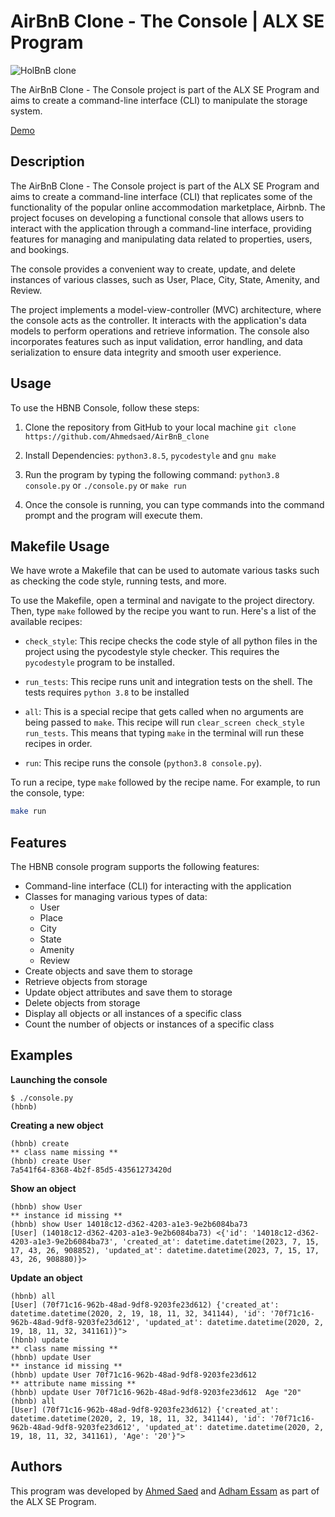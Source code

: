 # AirBnB Clone - The Console | ALX SE Program

![HolBnB clone](https://github.com/monoprosito/AirBnB_clone/blob/feature/console/hBnB.png?raw=true)

The AirBnB Clone - The Console project is part of the ALX SE Program and aims to create a command-line interface (CLI) to manipulate the storage system.

[Demo](https://github.com/Ahmedsaed/AirBnB_clone/assets/37080003/2b4eaf88-b1d3-4b37-abee-d9bafad116b3)

## Description

The AirBnB Clone - The Console project is part of the ALX SE Program and aims to create a command-line interface (CLI) that replicates some of the functionality of the popular online accommodation marketplace, Airbnb. The project focuses on developing a functional console that allows users to interact with the application through a command-line interface, providing features for managing and manipulating data related to properties, users, and bookings.

The console provides a convenient way to create, update, and delete instances of various classes, such as User, Place, City, State, Amenity, and Review.

The project implements a model-view-controller (MVC) architecture, where the console acts as the controller. It interacts with the application's data models to perform operations and retrieve information. The console also incorporates features such as input validation, error handling, and data serialization to ensure data integrity and smooth user experience.

## Usage

To use the HBNB Console, follow these steps:

1. Clone the repository from GitHub to your local machine
`git clone https://github.com/Ahmedsaed/AirBnB_clone`

2. Install Dependencies:
`python3.8.5`, `pycodestyle` and `gnu make`

3. Run the program by typing the following command:
`python3.8 console.py` or `./console.py` or `make run`

4. Once the console is running, you can type commands into the command prompt and the program will execute them.

## Makefile Usage

We have wrote a Makefile that can be used to automate various tasks such as checking the code style, running tests, and more.

To use the Makefile, open a terminal and navigate to the project directory. Then, type `make` followed by the recipe you want to run. Here's a list of the available recipes:

- `check_style`: This recipe checks the code style of all python files in the project using the pycodestyle style checker. This requires the `pycodestyle` program to be installed.

- `run_tests`: This recipe runs unit and integration tests on the shell. The tests requires `python 3.8` to be installed

- `all`: This is a special recipe that gets called when no arguments are being passed to `make`. This recipe will run `clear_screen check_style run_tests`. This means that typing `make` in the terminal will run these recipes in order.

- `run`: This recipe runs the console (`python3.8 console.py`).

To run a recipe, type `make` followed by the recipe name. For example, to run the console, type:
```bash
make run
```

## Features

The HBNB console program supports the following features:

- Command-line interface (CLI) for interacting with the application
- Classes for managing various types of data:
  - User
  - Place
  - City
  - State
  - Amenity
  - Review
- Create objects and save them to storage
- Retrieve objects from storage
- Update object attributes and save them to storage
- Delete objects from storage
- Display all objects or all instances of a specific class
- Count the number of objects or instances of a specific class

## Examples

**Launching the console**
```
$ ./console.py
(hbnb)
```
**Creating a new object**
```
(hbnb) create
** class name missing **
(hbnb) create User
7a541f64-8368-4b2f-85d5-43561273420d
```
**Show an object**
```
(hbnb) show User
** instance id missing **
(hbnb) show User 14018c12-d362-4203-a1e3-9e2b6084ba73
[User] (14018c12-d362-4203-a1e3-9e2b6084ba73) <{'id': '14018c12-d362-4203-a1e3-9e2b6084ba73', 'created_at': datetime.datetime(2023, 7, 15, 17, 43, 26, 908852), 'updated_at': datetime.datetime(2023, 7, 15, 17, 43, 26, 908880)}>
```
**Update an object**
```
(hbnb) all
[User] (70f71c16-962b-48ad-9df8-9203fe23d612) {'created_at': datetime.datetime(2020, 2, 19, 18, 11, 32, 341144), 'id': '70f71c16-962b-48ad-9df8-9203fe23d612', 'updated_at': datetime.datetime(2020, 2, 19, 18, 11, 32, 341161)}">
(hbnb) update
** class name missing **
(hbnb) update User
** instance id missing **
(hbnb) update User 70f71c16-962b-48ad-9df8-9203fe23d612
** attribute name missing **
(hbnb) update User 70f71c16-962b-48ad-9df8-9203fe23d612  Age "20"
(hbnb) all
[User] (70f71c16-962b-48ad-9df8-9203fe23d612) {'created_at': datetime.datetime(2020, 2, 19, 18, 11, 32, 341144), 'id': '70f71c16-962b-48ad-9df8-9203fe23d612', 'updated_at': datetime.datetime(2020, 2, 19, 18, 11, 32, 341161), 'Age': '20'}">
```

## Authors

This program was developed by [Ahmed Saed](https://www.github.com/Ahmedsaed) and [Adham Essam](https://www.github.com/Adhamet) as part of the ALX SE Program.
